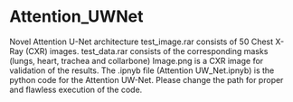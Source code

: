 # Attention_UWNet
Novel Attention U-Net architecture
test_image.rar consists of 50 Chest X-Ray (CXR) images. test_data.rar consists of the corresponding masks (lungs, heart, trachea and collarbone)
Image.png is a CXR image for validation of the results.
The .ipnyb file (Attention UW_Net.ipnyb) is the python code for the Attention UW-Net. Please change the path for proper and flawless execution of the code.
